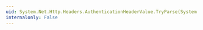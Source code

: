 ```yaml
---
uid: System.Net.Http.Headers.AuthenticationHeaderValue.TryParse(System.String,System.Net.Http.Headers.AuthenticationHeaderValue@)
internalonly: False
---
```

